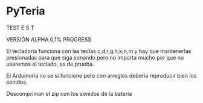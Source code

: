 # PyTeria

TEST
E
S
T

VERSIÓN ALPHA 0,1% PROGRESS

El tecladoria funciona con las teclas c,d,r,g,h,k,n,m y hay que mantenerlas presionadas para que siga sonando pero no importa mucho por que no usaremos el teclado, es de prueba.

El Arduinoria no se si funcione pero con arreglos deberia reproducir bien los sonidos.

Descompriman el zip con los sonidos de la bateria
